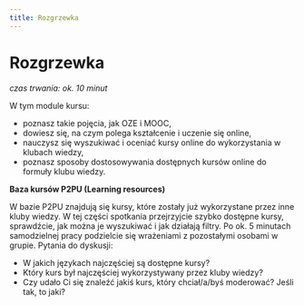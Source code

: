 ```yaml
---
title: Rozgrzewka
---
```

# Rozgrzewka
*czas trwania: ok. 10 minut*

W tym module kursu:
* poznasz takie pojęcia, jak OZE i MOOC,
* dowiesz się, na czym polega kształcenie i uczenie się online,
* nauczysz się wyszukiwać i oceniać kursy online do wykorzystania w klubach wiedzy,
* poznasz sposoby dostosowywania dostępnych kursów online do formuły klubu wiedzy.

**Baza kursów P2PU (Learning resources)**

W bazie P2PU znajdują się kursy, które zostały już wykorzystane przez inne kluby wiedzy. W tej części spotkania przejrzyjcie szybko dostępne kursy, sprawdźcie, jak można je  wyszukiwać i jak działają filtry. Po ok. 5 minutach samodzielnej pracy podzielcie się  wrażeniami z pozostałymi osobami w grupie. Pytania do dyskusji:
* W jakich językach najczęściej są dostępne kursy?
* Który kurs był najczęściej wykorzystywany przez kluby wiedzy?
* Czy udało Ci się znaleźć jakiś kurs, który chciał/a/byś moderować? Jeśli tak, to jaki?
